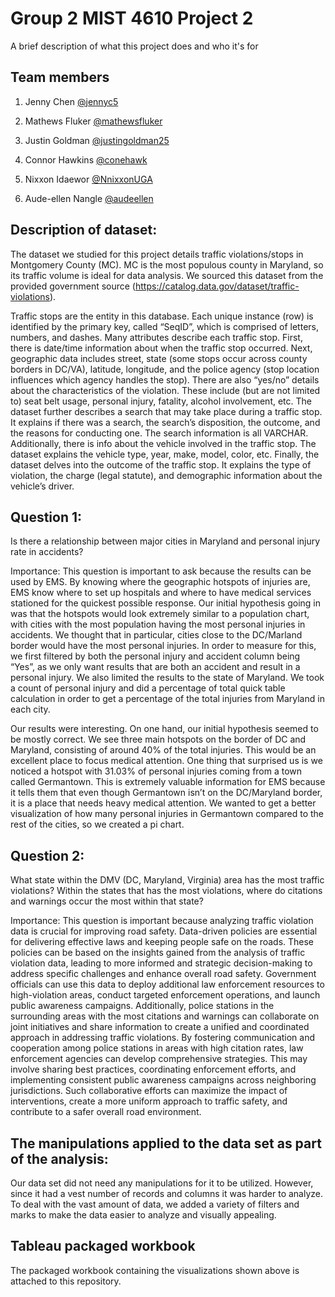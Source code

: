 
# Group 2 MIST 4610 Project 2

A brief description of what this project does and who it's for


## Team members

1. Jenny Chen [@jennyc5](https://github.com/jennyc5)

2. Mathews Fluker [@mathewsfluker](https://github.com/mathewsfluker)

3. Justin Goldman [@justingoldman25](https://github.com/justingoldman25)

4. Connor Hawkins [@conehawk](https://github.com/conehawk)

5. Nixxon Idaewor [@NnixxonUGA](https://github.com/NnixxonUGA)

6. Aude-ellen Nangle [@audeellen](https://github.com/audeellen)

## Description of dataset:

The dataset we studied for this project details traffic violations/stops in Montgomery County (MC). MC is the most populous county in Maryland, so its traffic volume is ideal for data analysis. We sourced this dataset from the provided government source (https://catalog.data.gov/dataset/traffic-violations).
 
Traffic stops are the entity in this database. Each unique instance (row) is identified by the primary key, called “SeqID”, which is comprised of letters, numbers, and dashes. Many attributes describe each traffic stop. First, there is date/time information about when the traffic stop occurred. Next, geographic data includes street, state (some stops occur across county borders in DC/VA), latitude, longitude, and the police agency (stop location influences which agency handles the stop). There are also “yes/no” details about the characteristics of the violation. These include (but are not limited to) seat belt usage, personal injury, fatality, alcohol involvement, etc. The dataset further describes a search that may take place during a traffic stop. It explains if there was a search, the search’s disposition, the outcome, and the reasons for conducting one. The search information is all VARCHAR.
Additionally, there is info about the vehicle involved in the traffic stop. The dataset explains the vehicle type, year, make, model, color, etc. Finally, the dataset delves into the outcome of the traffic stop. It explains the type of violation, the charge (legal statute), and demographic information about the vehicle’s driver.

## Question 1:

Is there a relationship between major cities in Maryland and personal injury rate in accidents?











Importance:
This question is important to ask because the results can be used by EMS. By knowing where the geographic hotspots of injuries are, EMS know where to set up hospitals and where to have medical services stationed for the quickest possible response. Our initial hypothesis going in was that the hotspots would look extremely similar to a population chart, with cities with the most population having the most personal injuries in accidents. We thought that in particular, cities close to the DC/Marland border would have the most personal injuries. In order to measure for this, we first filtered by both the personal injury and accident column being “Yes”, as we only want results that are both an accident and result in a personal injury. We also limited the results to the state of Maryland. We took a count of personal injury and did a percentage of total quick table calculation in order to get a percentage of the total injuries from Maryland in each city.

Our results were interesting. On one hand, our initial hypothesis seemed to be mostly correct. We see three main hotspots on the border of DC and Maryland, consisting of around 40% of the total injuries. This would be an excellent place to focus medical attention. One thing that surprised us is we noticed a hotspot with 31.03% of personal injuries coming from a town called Germantown. This is extremely valuable information for EMS because it tells them that even though Germantown isn’t on the DC/Maryland border, it is a place that needs heavy medical attention. We wanted to get a better visualization of how many personal injuries in Germantown compared to the rest of the cities, so we created a pi chart. 

## Question 2:

What state within the DMV (DC, Maryland, Virginia) area has the most traffic violations? Within the states that has the most violations, where do citations and warnings occur the most within that state? 

Importance: 
This question is important because analyzing traffic violation data is crucial for improving road safety. Data-driven policies are essential for delivering effective laws and keeping people safe on the roads. These policies can be based on the insights gained from the analysis of traffic violation data, leading to more informed and strategic decision-making to address specific challenges and enhance overall road safety. Government officials can use this data to deploy additional law enforcement resources to high-violation areas, conduct targeted enforcement operations, and launch public awareness campaigns. Additionally, police stations in the surrounding areas with the most citations and warnings can collaborate on joint initiatives and share information to create a unified and coordinated approach in addressing traffic violations. By fostering communication and cooperation among police stations in areas with high citation rates, law enforcement agencies can develop comprehensive strategies. This may involve sharing best practices, coordinating enforcement efforts, and implementing consistent public awareness campaigns across neighboring jurisdictions. Such collaborative efforts can maximize the impact of interventions, create a more uniform approach to traffic safety, and contribute to a safer overall road environment.


## The manipulations applied to the data set as part of the analysis:


Our data set did not need any manipulations for it to be utilized. However, since it had a vest number of records and columns it was harder to analyze. To deal with the vast amount of data, we added a variety of filters and  marks to make the data easier to analyze and visually appealing. 


## Tableau packaged workbook
The packaged workbook containing the visualizations shown above is attached to this repository.

